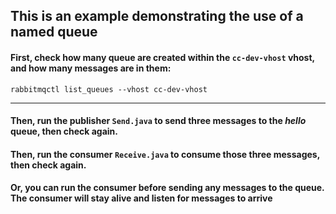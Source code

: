## This is an example demonstrating the use of a named queue

#### First, check how many queue are created within the `cc-dev-vhost` vhost, and how many messages are in them:
```
rabbitmqctl list_queues --vhost cc-dev-vhost
```
---

#### Then, run the publisher `Send.java` to send three messages to the _hello_ queue, then check again.
#### Then, run the consumer `Receive.java` to consume those three messages, then check again.
#### Or, you can run the consumer before sending any messages to the queue. The consumer will stay alive and listen for messages to arrive